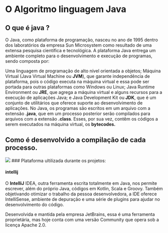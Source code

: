 # O Algoritmo linguagem Java 
## O que é java ?
O Java, como plataforma de programação, nasceu no ano de 1995 dentro dos laboratórios da empresa Sun Microsystem como resultado de uma extensa pesquisa científica e tecnológica. A plataforma Java entrega um ambiente completo para o desenvolvimento e execução de programas, sendo composta por:

Uma linguagem de programação de alto nível orientada a objetos;
Máquina Virtual (Java Virtual Machine ou <b>JVM</b>), que garante independência de plataforma, pois o código executa na máquina virtual e essa pode ser portada para outras plataformas como Windows ou Linux;
Java Runtime Environment ou <b>JRE</b>, que agrega a máquina virtual e alguns recursos para a execução de aplicações Java; e
Java Development Kit ou<b> JDK</b>, que é um conjunto de utilitários que oferece suporte ao desenvolvimento de aplicações.
No Java, os programas são escritos em um arquivo com a extensão <b>.java</b>, que em um processo posterior serão compilados para arquivos com a extensão <b>.class</b>. Esses, por sua vez, contêm os códigos a serem executados na máquina virtual, os <b>bytecodes.</b>

## Como é desenvolvido a compilação de cada processo.

<img src="FIG01_JavaCompilacaoClassesJava.png">
### Plataforma ultilizada durante os projetos:

#### intellij

O <b>IntelliJ</b> IDEA, outra ferramenta escrita totalmente em Java, nos permite escrever, além do próprio Java, códigos em Kotlin, Scala e Groovy. Também objetivando otimizar o trabalho da pessoa desenvolvedora, a IDE oferece IntelliSense, ambiente de depuração e uma série de plugins para ajudar no desenvolvimento do código.

Desenvolvida e mantida pela empresa JetBrains, essa é uma ferramenta proprietária, mas hoje conta com uma versão Community que opera sob a licença Apache 2.0.
####


